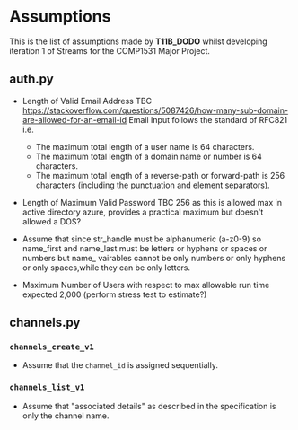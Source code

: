 # Assumptions

This is the list of assumptions made by **T11B_DODO** whilst developing iteration 1 of Streams for the COMP1531 Major Project.

## auth.py

* Length of Valid Email Address TBC  https://stackoverflow.com/questions/5087426/how-many-sub-domain-are-allowed-for-an-email-id
Email Input follows the standard of RFC821 i.e.
  * The maximum total length of a user name is 64 characters.
  * The maximum total length of a domain name or number is 64 characters.
  * The maximum total length of a reverse-path or forward-path is 256 characters (including the punctuation and element separators).

* Length of Maximum Valid Password TBC 256 as this is allowed max in active directory azure, provides a practical maximum but doesn't allowed a DOS?

* Assume that since str_handle must be alphanumeric (a-z0-9) so  name_first and name_last must be letters or hyphens or spaces or numbers
but name_ vairables cannot be only numbers or only hyphens or only spaces,while they can be only letters.

* Maximum Number of Users with respect to max allowable run time expected 2,000 (perform stress test to estimate?)

## channels.py

### `channels_create_v1`

* Assume that the `channel_id` is assigned sequentially.

### `channels_list_v1`

* Assume that "associated details" as described in the specification is only the channel name.